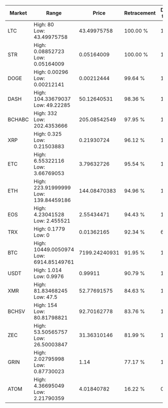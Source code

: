 | Market | Range | Price| Retracement | Doubles to 50% |
| --- | --- | --- | --- | --- |
| LTC | High: 80<br />Low: 43.49975758 | 43.49975758 | 100.00 % | 1.42 |
| STR | High: 0.08852723<br />Low: 0.05164009 | 0.05164009 | 100.00 % | 1.36 |
| DOGE | High: 0.00296<br />Low: 0.00212141 | 0.00212444 | 99.64 % | 1.20 |
| DASH | High: 104.33679037<br />Low: 49.22285 | 50.12640531 | 98.36 % | 1.53 |
| BCHABC | High: 332<br />Low: 202.4353666 | 205.08542549 | 97.95 % | 1.30 |
| XRP | High: 0.325<br />Low: 0.21503883 | 0.21930724 | 96.12 % | 1.23 |
| ETC | High: 6.55322116<br />Low: 3.66769053 | 3.79632726 | 95.54 % | 1.35 |
| ETH | High: 223.91999999<br />Low: 139.84459186 | 144.08470383 | 94.96 % | 1.26 |
| EOS | High: 4.23041528<br />Low: 2.455521 | 2.55434471 | 94.43 % | 1.31 |
| TRX | High: 0.1779<br />Low: 0 | 0.01362165 | 92.34 % | 6.53 |
| BTC | High: 10449.0050974<br />Low: 6914.85149761 | 7199.24240931 | 91.95 % | 1.21 |
| USDT | High: 1.014<br />Low: 0.9976 | 0.99911 | 90.79 % | 1.01 |
| XMR | High: 81.83468245<br />Low: 47.5 | 52.77691575 | 84.63 % | 1.23 |
| BCHSV | High: 154<br />Low: 80.81798821 | 92.70162778 | 83.76 % | 1.27 |
| ZEC | High: 53.50565757<br />Low: 26.50003847 | 31.36310146 | 81.99 % | 1.28 |
| GRIN | High: 2.02795998<br />Low: 0.87730023 | 1.14 | 77.17 % | 1.27 |
| ATOM | High: 4.36695049<br />Low: 2.21790359 | 4.01840782 | 16.22 % | 0.00 |
